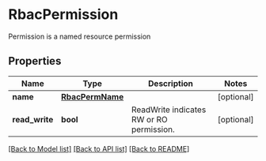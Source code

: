 # RbacPermission

Permission is a named resource permission

## Properties
Name | Type | Description | Notes
------------ | ------------- | ------------- | -------------
**name** | [**RbacPermName**](RbacPermName.md) |  | [optional] 
**read_write** | **bool** | ReadWrite indicates RW or RO permission.  | [optional] 

[[Back to Model list]](../README.md#documentation-for-models) [[Back to API list]](../README.md#documentation-for-api-endpoints) [[Back to README]](../README.md)


